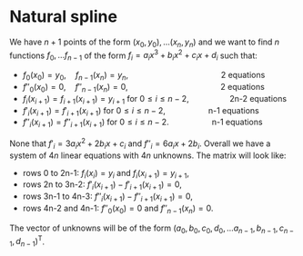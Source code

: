 # Natural spline

We have $n+1$ points of the form $(x_0, y_0), \dots (x_n, y_n)$ and we want to find $n$ functions $f_0, \dots f_{n-1}$ of the form $f_i = a_ix^3 + b_ix^2 + c_ix + d_i$ such that:
- $f_0(x_0) = y_0, \quad f_{n-1}(x_n) = y_n, \qquad \qquad \qquad \qquad \qquad$ 2 equations
- $f''_ 0(x_0) = 0, \quad f''_ {n-1}(x_n) = 0, \qquad \qquad \qquad \qquad \qquad$ 2 equations
- $f_i(x_{i+1}) = f_{i+1}(x_{i+1}) = y_{i+1}$ for $0 \leq i \leq n-2$, $\qquad \qquad$ 2n-2 equations
- $f'_i(x_{i+1}) = f'_{i+1}(x_{i+1})$ for $0 \leq i \leq n-2$, $\qquad$ $\qquad$  n-1 equations
- $f''_i(x_{i+1}) = f''_{i+1}(x_{i+1})$ for $0 \leq i \leq n-2$. $\qquad$ $\qquad$ n-1 equations

None that $f'_i = 3a_ix^2 + 2b_ix + c_i$ and $f''_i = 6a_ix + 2b_i$.
Overall we have a system of $4n$ linear equations with $4n$ unknowns. The matrix will look like:
- rows 0 to 2n-1: $f_i(x_i) = y_i$ and $f_i(x_{i+1}) = y_{i+1}$,
- rows 2n to 3n-2: $f'_i(x_{i+1}) - f'_{i+1}(x_{i+1}) = 0$,
- rows 3n-1 to 4n-3: $f''_i(x_{i+1}) - f''_{i+1}(x_{i+1}) = 0$,
- rows 4n-2 and 4n-1: $f''_0(x_0) = 0$ and $f''_{n-1}(x_n) = 0$.

The vector of unknowns will be of the form $(a_0, b_0, c_0, d_0,\dots a_{n-1}, b_{n-1}, c_{n-1}, d_{n-1})^\text{T}$.

